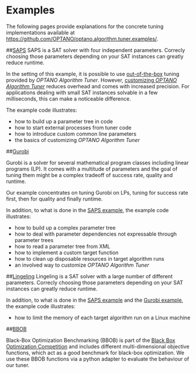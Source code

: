 # Examples

The following pages provide explanations for the concrete tuning implementations available at https://github.com/OPTANO/optano.algorithm.tuner.examples/.

##[SAPS](saps.md)
SAPS is a SAT solver with four independent parameters. Correcly choosing those parameters depending on your SAT instances can greatly reduce runtime.

In the setting of this example, it is possible to use [out-of-the-box](basic_usage.md) tuning provided by *OPTANO Algorithm Tuner*. However, [customizing <i>OPTANO Algorithm Tuner</i>](advanced.md) reduces overhead and comes with increased precision. For applications dealing with small SAT instances solvable in a few milliseconds, this can make a noticeable difference.<br>

The example code illustrates:

- how to build up a parameter tree in code
- how to start external processes from tuner code
- how to introduce custom common line parameters
- the basics of customizing *OPTANO Algorithm Tuner*

##[Gurobi](gurobi.md)

Gurobi is a solver for several mathematical program classes including linear programs (LP). It comes with a multitude of parameters and the goal of tuning them might be a complex tradeoff of success rate, quality and runtime.

Our example concentrates on tuning Gurobi on LPs, tuning for success rate first, then for quality and finally runtime.

In addition, to what is done in the [SAPS example](saps.md), the example code illustrates:

- how to build up a complex parameter tree
- how to deal with parameter dependencies not expressable through parameter trees
- how to read a parameter tree from XML
- how to implement a custom target function
- how to clean up disposable resources in target algorithm runs
- an involved way to customize *OPTANO Algorithm Tuner*

##[Lingeling](lingeling.md)
Lingeling is a SAT solver with a large number of different parameters. Correcly choosing those parameters depending on your SAT instances can greatly reduce runtime.

In addition, to what is done in the [SAPS example](saps.md) and the [Gurobi example](gurobi.md), the example code illustrates:

- how to limit the memory of each target algorithm run on a Linux machine

##[BBOB](bbob.md)

Black-Box Optimization Benchmarking (BBOB) is part of the [Black Box Optimization Competition](https://bbcomp.ini.rub.de/) and includes different multi-dimensional objective functions, which act as a good benchmark for black-box optimization. We use these BBOB functions via a python adapter to evaluate the behaviour of our tuner.